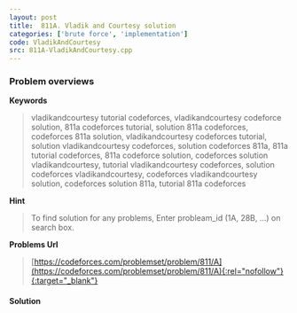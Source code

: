 ```yaml
---
layout: post
title:  811A. Vladik and Courtesy solution
categories: ['brute force', 'implementation']
code: VladikAndCourtesy
src: 811A-VladikAndCourtesy.cpp
---
```

### **Problem overviews**

**Keywords**
> vladikandcourtesy tutorial codeforces, vladikandcourtesy codeforce solution, 811a codeforces tutorial, solution 811a codeforces, codeforces 811a solution, vladikandcourtesy codeforces tutorial, solution vladikandcourtesy codeforces, solution codeforces 811a, 811a tutorial codeforces, 811a codeforce solution, codeforces solution vladikandcourtesy, tutorial vladikandcourtesy codeforces, solution codeforces vladikandcourtesy, codeforces vladikandcourtesy solution, codeforces solution 811a, tutorial 811a codeforces

**Hint**
> To find solution for any problems, Enter probleam_id (1A, 28B, ...) on search box. 

**Problems Url**
> [https://codeforces.com/problemset/problem/811/A](https://codeforces.com/problemset/problem/811/A){:rel="nofollow"}{:target="_blank"}

#### **Solution**



